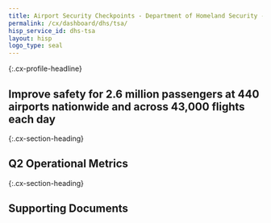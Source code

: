 ```yaml
---
title: Airport Security Checkpoints - Department of Homeland Security - CX CAP Goal Dashboard
permalink: /cx/dashboard/dhs/tsa/
hisp_service_id: dhs-tsa
layout: hisp
logo_type: seal
---
```


{:.cx-profile-headline}
## Improve safety for 2.6 million passengers at 440 airports nationwide and across 43,000 flights each day 

{:.cx-section-heading}
## Q2 Operational Metrics

{:.cx-section-heading}
## Supporting Documents